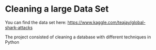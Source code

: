 # Cleaning a large Data Set

You can find the data set here: https://www.kaggle.com/teajay/global-shark-attacks

The project consisted of cleaning a database with different techniques in Python
